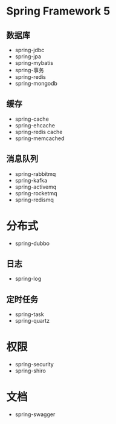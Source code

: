 ﻿# Spring Framework 5

## 数据库
- spring-jdbc
- spring-jpa
- spring-mybatis
- spring-事务
- spring-redis
- spring-mongodb

## 缓存
- spring-cache
- spring-ehcache
- spring-redis cache
- spring-memcached

## 消息队列
- spring-rabbitmq
- spring-kafka
- spring-activemq
- spring-rocketmq
- spring-redismq

# 分布式
- spring-dubbo

## 日志
- spring-log

## 定时任务
- spring-task
- spring-quartz

# 权限
- spring-security
- spring-shiro

# 文档
- spring-swagger